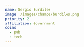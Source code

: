 ```yaml
---
name: Sergio Burdiles
image: /images/champs/burdiles.png
priority: 2
affiliation: Government
coins:
  - pub
  - tech
---
```

